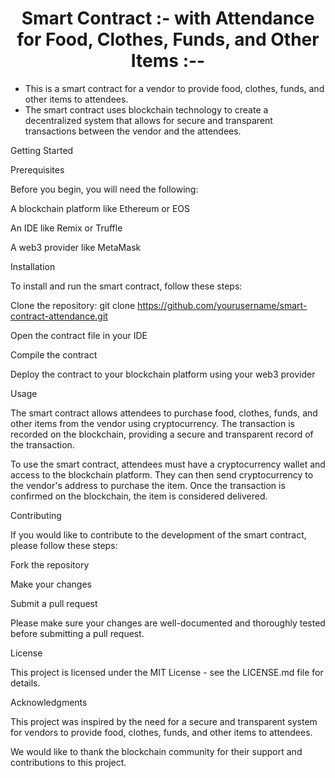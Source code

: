 <h1 align="center"> Smart Contract :- with Attendance for Food, Clothes, Funds, and Other Items :--</h1>

- This is a smart contract for a vendor to provide food, clothes, funds, and other items to attendees.
- The smart contract uses blockchain technology to create a decentralized system that allows for secure and transparent transactions between the vendor and the attendees.

Getting Started

Prerequisites

Before you begin, you will need the following:

A blockchain platform like Ethereum or EOS

An IDE like Remix or Truffle

A web3 provider like MetaMask

Installation

To install and run the smart contract, follow these steps:

Clone the repository: git clone https://github.com/yourusername/smart-contract-attendance.git

Open the contract file in your IDE

Compile the contract

Deploy the contract to your blockchain platform using your web3 provider

Usage

The smart contract allows attendees to purchase food, clothes, funds, and other items from the vendor using cryptocurrency. The transaction is recorded on the blockchain, providing a secure and transparent record of the transaction.

To use the smart contract, attendees must have a cryptocurrency wallet and access to the blockchain platform. They can then send cryptocurrency to the vendor's address to purchase the item. Once the transaction is confirmed on the blockchain, the item is considered delivered.

Contributing

If you would like to contribute to the development of the smart contract, please follow these steps:

Fork the repository

Make your changes

Submit a pull request

Please make sure your changes are well-documented and thoroughly tested before submitting a pull request.

License

This project is licensed under the MIT License - see the LICENSE.md file for details.

Acknowledgments

This project was inspired by the need for a secure and transparent system for vendors to provide food, clothes, funds, and other items to attendees.

We would like to thank the blockchain community for their support and contributions to this project.
